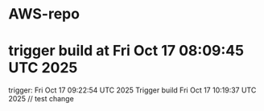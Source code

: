 # AWS-repo
# trigger build at Fri Oct 17 08:09:45 UTC 2025
trigger: Fri Oct 17 09:22:54 UTC 2025
Trigger build Fri Oct 17 10:19:37 UTC 2025
// test change
